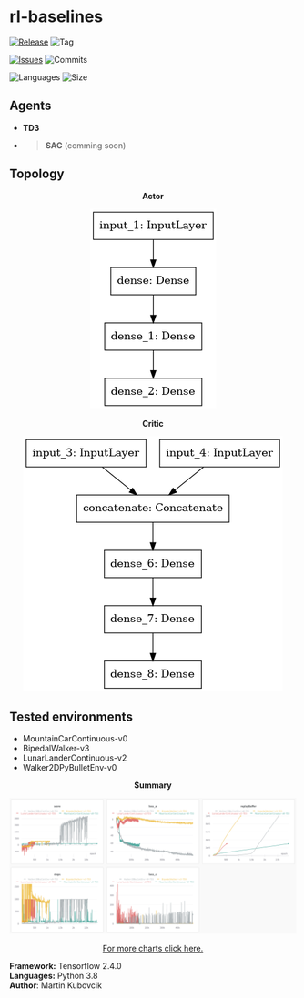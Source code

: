 # rl-baselines

[![Release](https://img.shields.io/github/release/markub3327/stable-baselines)](https://github.com/markub3327/stable-baselines/releases)
![Tag](https://img.shields.io/github/v/tag/markub3327/stable-baselines)

[![Issues](https://img.shields.io/github/issues/markub3327/stable-baselines)](https://github.com/markub3327/stable-baselines/issues)
![Commits](https://img.shields.io/github/commit-activity/w/markub3327/stable-baselines)

![Languages](https://img.shields.io/github/languages/count/markub3327/stable-baselines)
![Size](https://img.shields.io/github/repo-size/markub3327/stable-baselines)

## Agents

  * **TD3**
  * >**SAC** (comming soon)

## Topology

<p align="center"><b>Actor</b></p>
<p align="center">
  <img src="img/model_A.png" alt="actor">
</p>

<p align="center"><b>Critic</b></p>
<p align="center">
  <img src="img/model_C.png" alt="critic">
</p>

## Tested environments
  
  * MountainCarContinuous-v0
  * BipedalWalker-v3
  * LunarLanderContinuous-v2
  * Walker2DPyBulletEnv-v0

<p align="center"><b>Summary</b></p>
<p align="center">
  <img src="img/results.png" alt="results">
</p>
<p align="center"><a href="https://app.wandb.ai/markub/stable-baselines" target="_blank">For more charts click here.</a></p>

**Framework:** Tensorflow 2.4.0
</br>
**Languages:** Python 3.8 
</br>
**Author**: Martin Kubovcik
